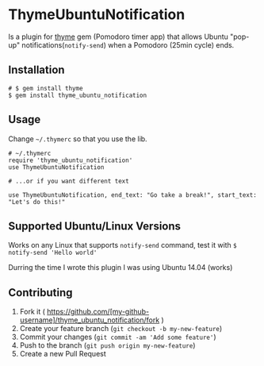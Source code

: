 # ThymeUbuntuNotification

Is a plugin for [thyme](https://github.com/hughbien/thyme) gem (Pomodoro timer app)
that allows Ubuntu "pop-up" notifications(`notify-send`) when a Pomodoro (25min cycle) ends.

## Installation

    # $ gem install thyme
    $ gem install thyme_ubuntu_notification

## Usage

Change `~/.thymerc` so that you use the lib.

    # ~/.thymerc
    require 'thyme_ubuntu_notification'
    use ThymeUbuntuNotification

    # ...or if you want different text

    use ThymeUbuntuNotification, end_text: "Go take a break!", start_text: "Let's do this!"

## Supported Ubuntu/Linux Versions

Works on any Linux that supports `notify-send` command, test it with `$ notify-send 'Hello world'`

Durring the time I wrote this plugin I was using Ubuntu 14.04 (works)

## Contributing

1. Fork it ( https://github.com/[my-github-username]/thyme_ubuntu_notification/fork )
2. Create your feature branch (`git checkout -b my-new-feature`)
3. Commit your changes (`git commit -am 'Add some feature'`)
4. Push to the branch (`git push origin my-new-feature`)
5. Create a new Pull Request
